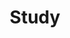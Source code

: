 ---
layout: list    # list 고정이다. _layout 폴더의 list.html을 쓴다는 말인듯?
title: Study # 들어가면 나오는 게시판 제목이다.
slug: Study 
# slug는  공식 홈페이지에서는 식별값이라고 한다. 중요.
# 나는 그냥 (게시판 글 dir 이름, _featured_categories에 md파일명 다 맞췄다. 

description: >
  Study and Repeat
sitemap: false
---